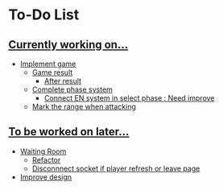 # To-Do List

## <u>Currently working on...
- Implement game
    - Game result
        - After result
    - Complete phase system
        - Connect EN system in select phase : Need improve
    - Mark the range when attacking
  
## <u>To be worked on later...
- Waiting Room
    - Refactor
    - Disconnnect socket if player refresh or leave page
- Improve design